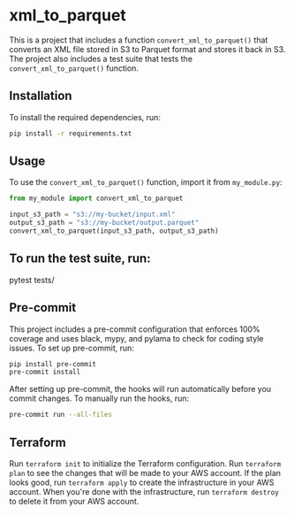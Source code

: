# xml_to_parquet

This is a project that includes a function `convert_xml_to_parquet()` that converts an XML file stored in S3 to Parquet format and stores it back in S3. The project also includes a test suite that tests the `convert_xml_to_parquet()` function.

## Installation

To install the required dependencies, run:
```bash
pip install -r requirements.txt
```

## Usage

To use the `convert_xml_to_parquet()` function, import it from `my_module.py`:

```python
from my_module import convert_xml_to_parquet

input_s3_path = "s3://my-bucket/input.xml"
output_s3_path = "s3://my-bucket/output.parquet"
convert_xml_to_parquet(input_s3_path, output_s3_path)
```

## To run the test suite, run:
pytest tests/

## Pre-commit

This project includes a pre-commit configuration that enforces 100% coverage and uses black, mypy, and pylama to check for coding style issues. To set up pre-commit, run:
```bash
pip install pre-commit
pre-commit install
```
After setting up pre-commit, the hooks will run automatically before you commit changes. To manually run the hooks, run:
```bash
pre-commit run --all-files
```

## Terraform

Run ```terraform init``` to initialize the Terraform configuration.
Run ```terraform plan``` to see the changes that will be made to your AWS account.
If the plan looks good, run ```terraform apply``` to create the infrastructure in your AWS account.
When you're done with the infrastructure, run ```terraform destroy``` to delete it from your AWS account.

